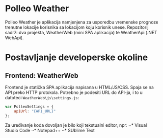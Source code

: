 # Polleo Weather

Polleo Weather je aplikacija namjenjena za usporedbu vremenske prognoze trenutne lokacije korisnika sa lokacijom koju korisnik unese.
Repozitorij sadrži dva projekta, WeatherWeb (mini SPA aplikacija) te WeatherApi (.NET WebApi).

# Postavljanje developerske okoline
## Frontend: WeatherWeb
Frontend je statička SPA aplikacija napisana u HTML/JS/CSS. Spaja se na API preko HTTP protokola. 
Potrebno je podesiti URL do API-ja, i to u datoteci `WeatherWeb\js\settings.js`:

```javascript
var PolleoSettings = {
    apiUrl: "{API_URL}"
};
```
Za uređivanje koda dovoljan je bilo koji tekstualni editor, npr:
⋅⋅* Visual Studio Code
⋅⋅* Notepad++
⋅⋅* SUblime Text 
